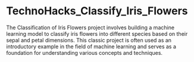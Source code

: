 # TechnoHacks_Classify_Iris_Flowers
The Classification of Iris Flowers project involves building a machine learning model to classify iris flowers into different species based on their sepal and petal dimensions. This classic project is often used as an introductory example in the field of machine learning and serves as a foundation for understanding various concepts and techniques.
